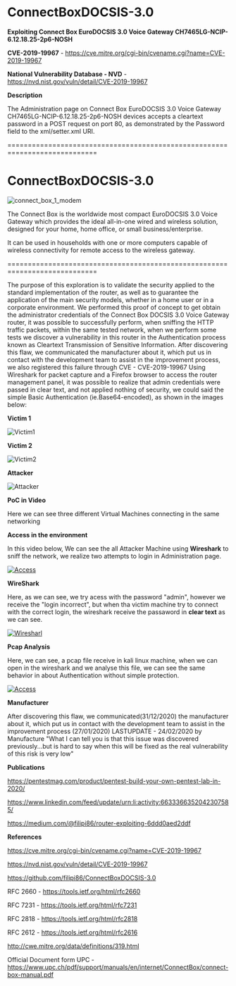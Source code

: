 # ConnectBoxDOCSIS-3.0

**Exploiting Connect Box EuroDOCSIS 3.0 Voice Gateway CH7465LG-NCIP-6.12.18.25-2p6-NOSH**

**CVE-2019-19967** - https://cve.mitre.org/cgi-bin/cvename.cgi?name=CVE-2019-19967

**National Vulnerability Database - NVD** - https://nvd.nist.gov/vuln/detail/CVE-2019-19967

**Description**

The Administration page on Connect Box EuroDOCSIS 3.0 Voice Gateway CH7465LG-NCIP-6.12.18.25-2p6-NOSH devices accepts a cleartext password in a POST request on port 80, as demonstrated by the Password field to the xml/setter.xml URI. 

============================================================================

# ConnectBoxDOCSIS-3.0

![connect_box_1_modem](https://user-images.githubusercontent.com/31785433/71375371-48959d00-25be-11ea-99fc-6b23375f89c6.png)

The Connect Box is the worldwide most compact EuroDOCSIS 3.0 Voice Gateway which provides the ideal all-in-one wired and wireless solution, designed for your home, home office, or small business/enterprise.

It can be used in households with one or more computers capable of wireless connectivity for remote access to the wireless gateway.

============================================================================

The purpose of this exploration is to validate the security applied to the standard implementation of the router, as well as to guarantee the application of the main security models, whether in a home user or in a corporate environment.
We performed this proof of concept to get obtain the administrator credentials of the Connect Box DOCSIS 3.0 Voice Gateway router, it was possible to successfully perform, when sniffing the HTTP traffic packets, within the same tested network, when we perform some tests we discover a vulnerability in this router in the Authentication process known as Cleartext Transmission of Sensitive Information.
After discovering this flaw, we communicated the manufacturer about it, which put us in contact with the development team to assist in the improvement process, we also registered this failure through CVE - CVE-2019-19967 
Using Wireshark for packet capture and a Firefox browser to access the router management panel, it was possible to realize that admin credentials were passed in clear text, and not applied nothing of security, we could said the simple Basic Authentication (ie.Base64-encoded), as shown in the images below:

**Victim 1**

![Victim1](https://user-images.githubusercontent.com/31785433/71374644-bf7d6680-25bb-11ea-853f-44db27933398.png)

**Victim 2**

![Victim2](https://user-images.githubusercontent.com/31785433/71374789-534f3280-25bc-11ea-86a0-b6b16735e8c9.png)

**Attacker**

![Attacker](https://user-images.githubusercontent.com/31785433/71374788-534f3280-25bc-11ea-9b46-623b28997933.png)

**PoC in Video**

Here we can see three different Virtual Machines connecting in the same networking

**Access in the environment**

In this video below, We can see the all Attacker Machine using **Wireshark** to sniff the network, we realize two attempts to login in Administration page.

[![Access](https://i.vimeocdn.com/filter/overlay?src0=https%3A%2F%2Fi.vimeocdn.com%2Fvideo%2F841858314_1280x720.jpg&src1=https%3A%2F%2Ff.vimeocdn.com%2Fimages_v6%2Fshare%2Fplay_icon_overlay.png)](https://vimeo.com/381213952)

**WireShark**

Here, as we can see, we try acess with the password "admin", however we receive the "login incorrect", but when tha victim machine try to connect with the correct login, the wireshark receive the passaword in **clear text** as we can see.

[![Wiresharl](https://i.vimeocdn.com/filter/overlay?src0=https%3A%2F%2Fi.vimeocdn.com%2Fvideo%2F841858347_1280x720.jpg&src1=https%3A%2F%2Ff.vimeocdn.com%2Fimages_v6%2Fshare%2Fplay_icon_overlay.png)](https://vimeo.com/381213996)


**Pcap Analysis**

Here, we can see, a pcap file receive in kali linux machine, when we can open in the wireshark and we analyse this file, we can see the same behavior in about Authentication without simple protection.

[![Access](https://i.vimeocdn.com/filter/overlay?src0=https%3A%2F%2Fi.vimeocdn.com%2Fvideo%2F841858337_1280x720.jpg&src1=https%3A%2F%2Ff.vimeocdn.com%2Fimages_v6%2Fshare%2Fplay_icon_overlay.png)](https://vimeo.com/381213980)


**Manufacturer**

After discovering this flaw, we communicated(31/12/2020) the manufacturer about it, which put us in contact with the development team to assist in the improvement process (27/01/2020)
LASTUPDATE - 24/02/2020 by Manufacture
"What I can tell you is that this issue was discovered previously...but is hard to say when this will be fixed as the real vulnerability of this risk is very low"

**Publications** 

https://pentestmag.com/product/pentest-build-your-own-pentest-lab-in-2020/

https://www.linkedin.com/feed/update/urn:li:activity:6633366352042307585/

https://medium.com/@filipi86/router-exploiting-6ddd0aed2ddf

**References** 

https://cve.mitre.org/cgi-bin/cvename.cgi?name=CVE-2019-19967 

https://nvd.nist.gov/vuln/detail/CVE-2019-19967 

https://github.com/filipi86/ConnectBoxDOCSIS-3.0 

RFC 2660 - https://tools.ietf.org/html/rfc2660 

RFC 7231 - https://tools.ietf.org/html/rfc7231 

RFC 2818 - https://tools.ietf.org/html/rfc2818 

RFC 2612 - https://tools.ietf.org/html/rfc2616 

http://cwe.mitre.org/data/definitions/319.html 

Official Document form UPC  -  https://www.upc.ch/pdf/support/manuals/en/internet/ConnectBox/connect-box-manual.pdf  


